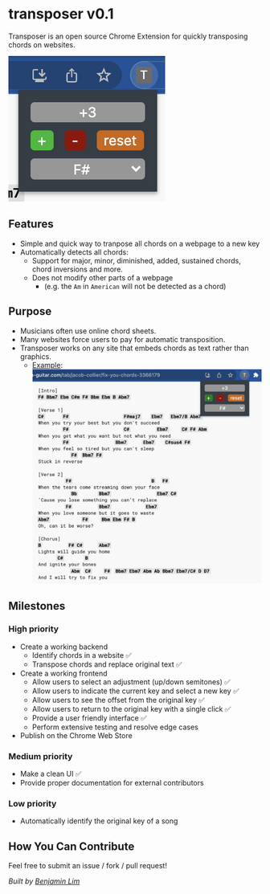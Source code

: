 # transposer v0.1
Transposer is an open source Chrome Extension for quickly transposing chords on websites.

![small-screenshot](docs/images/small-screenshot.png)

## Features
- Simple and quick way to tranpose all chords on a webpage to a new key
- Automatically detects all chords:
    - Support for major, minor, diminished, added, sustained chords, chord inversions and more.
    - Does not modify other parts of a webpage
        - (e.g. the `Am` in `American` will not be detected as a chord)

## Purpose
- Musicians often use online chord sheets.
- Many websites force users to pay for automatic transposition.
- Transposer works on any site that embeds chords as text rather than graphics.
    - [Example](https://tabs.ultimate-guitar.com/tab/jacob-collier/fix-you-chords-3366179):
![large-screenshot](docs/images/large-screenshot.png)

## Milestones

### High priority
- Create a working backend
    - Identify chords in a website :white_check_mark:
    - Transpose chords and replace original text :white_check_mark:
- Create a working frontend
    - Allow users to select an adjustment (up/down semitones) :white_check_mark:
    - Allow users to indicate the current key and select a new key :white_check_mark:
    - Allow users to see the offset from the original key :white_check_mark:
    - Allow users to return to the original key with a single click :white_check_mark:
    - Provide a user friendly interface :white_check_mark:
    - Perform extensive testing and resolve edge cases
- Publish on the Chrome Web Store

### Medium priority
- Make a clean UI :white_check_mark:
- Provide proper documentation for external contributors

### Low priority
- Automatically identify the original key of a song

## How You Can Contribute
Feel free to submit an issue / fork / pull request!

*Built by [Benjamin Lim](https://github.com/itzblim)*
